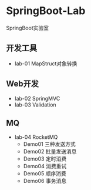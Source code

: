 # SpringBoot-Lab
SpringBoot实验室
## 开发工具
- lab-01 MapStruct对象转换

## Web开发
- lab-02 SpringMVC
- lab-03 Validation

## MQ
- lab-04 RocketMQ
  - Demo01 三种发送方式
  - Demo02 批量发送消息
  - Demo03 定时消费
  - Demo04 消费重试
  - Demo05 顺序消费
  - Demo06 事务消息